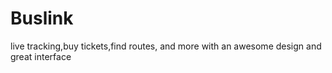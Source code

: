 # Buslink
live tracking,buy tickets,find routes, and more with an awesome design and great interface
